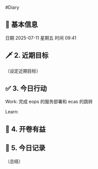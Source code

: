 #Diary 
## 🔞 基本信息
日期 2025-07-11 星期五
时间 09:41

## 🗡 2. 近期目标
（设定近期目标）

## ✅ 3. 今日行动
Work:
完成 eops 的服务部署和 ecas 的跳转

Learn:

## 📘 4. 开卷有益

## 📝 5. 今日记录
（总结）
